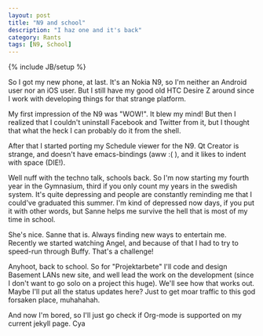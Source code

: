 ```yaml
---
layout: post
title: "N9 and school"
description: "I haz one and it's back"
category: Rants
tags: [N9, School]
---
```

{% include JB/setup %}

So I got my new phone, at last. It's an Nokia N9, so I'm neither an Android user nor an iOS user. But I still have my good old HTC Desire Z around since I work with developing things for that strange platform.

My first impression of the N9 was "WOW!". It blew my mind! But then I realized that I couldn't uninstall Facebook and Twitter from it, but I thought that what the heck I can probably do it from the shell.

After that I started porting my Schedule viewer for the N9. Qt Creator is strange, and doesn't have emacs-bindings (aww :( ), and it likes to indent with space (DIE!).

Well nuff with the techno talk, schools back.
So I'm now starting my fourth year in the Gymnasium, third if you only count my years in the swedish system. It's quite depressing and people are constantly reminding me that I could've graduated this summer. I'm kind of depressed now days, if you put it with other words, but Sanne helps me survive the hell that is most of my time in school.

She's nice. Sanne that is. Always finding new ways to entertain me. Recently we started watching Angel, and because of that I had to try to speed-run through Buffy. That's a challenge!

Anyhoot, back to school. So for "Projektarbete" I'll code and design Basement LANs new site, and well lead the work on the development (since I don't want to go solo on a project this huge). We'll see how that works out. Maybe I'll put all the status updates here? Just to get moar traffic to this god forsaken place, muhahahah.

And now I'm bored, so I'll just go check if Org-mode is supported on my current jekyll page. Cya